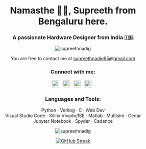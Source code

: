 <h1 align="center">Namasthe 🙏🏽, Supreeth from Bengaluru here.</h1>
<h3 align="center">A passionate Hardware Designer from India 🇮🇳</h3>

<p align="center"> <img src="https://komarev.com/ghpvc/?username=supreethnadig&label=Profile%20views&color=0e75b6&style=flat" alt="supreethnadig" /> </p>

<!--- 🌱 I’m currently learning **C++**

- 👨‍💻 Have a look at my [Portfolio](https://hbharathbhat.github.io/Portfolio/)

- 💬 Ask me about **Verilog, HTML5, CSS, Python, C, C++**

- 📫 Wanna say Hi? **bharathbhat2805@gmail.com**-->
<p align="center">You are free to contact me at <a href="mailto:supreethnadig95@gmail.com">supreethnadig95@gmail.com</a> <!--<a href="https://hbharathbhat.github.io/Portfolio">Portfolio</a>--> </p>


<h3 align="center">Connect with me:</h3>
<p align="center">
<!-- <a href="https://www.linkedin.com/in/hbharathbhat" target="blank"><img align="center" src="https://raw.githubusercontent.com/rahuldkjain/github-profile-readme-generator/master/src/images/icons/Social/linked-in-alt.svg" alt="https://www.linkedin.com/in/hbharathbhat" height="30" width="40" /></a> -->
<!--   <a href="https://twitter.com/hbharathbhat">
  <img alt="H Bharath Bhat| Twitter" width="22px" src="https://cdn.jsdelivr.net/npm/simple-icons@v3/icons/twitter.svg"/></a>&nbsp;&nbsp; -->
<a href="https://www.linkedin.com/in/hbharathbhat/">
  <img alt="Linkedin" width="22px" src="https://cdn.jsdelivr.net/npm/simple-icons@v3/icons/linkedin.svg"/></a>&nbsp;&nbsp;
<a href="https://t.me/hbharathbhat">
  <img alt="Telegram" width="22px" src="https://cdn.jsdelivr.net/npm/simple-icons@v3/icons/telegram.svg"/></a>&nbsp;&nbsp;
<a href="https://www.instagram.com/hbharathbhat/">
  <img alt="Instagram" width="22px" src="https://cdn.jsdelivr.net/npm/simple-icons@v3/icons/instagram.svg"/></a>&nbsp;&nbsp;
<!-- <a href="https://www.reddit.com/user/">
  <img align="left" alt=" Reddit" width="22px" src="https://cdn.jsdelivr.net/npm/simple-icons@v3/icons/reddit.svg" />
</a> -->
<a href="https://leetcode.com/hbharathbhat/">
  <img width="22px" src="https://cdn.jsdelivr.net/npm/simple-icons@v3/icons/leetcode.svg"/></a>&nbsp;&nbsp;
<!-- <a href="https://www.codechef.com/users/">
  <img align="left" alt=" Codechef" width="22px" src="https://cdn.jsdelivr.net/npm/simple-icons@v3/icons/codechef.svg" />
</a> -->
</p>

<h3 align="center">Languages and Tools:</h3>
<p align="center">Python · Verilog · C · Web Dev<br>Visual Studio Code · Xilinx Vivado/ISE · Matlab · Multisim · Cedar<br>Jupyter Notebook · Spyder · Cadence</p>


<p align="center"><img align="center" src="https://github-readme-stats.vercel.app/api/top-langs?username=supreethnadig&show_icons=true&locale=en&layout=compact" alt="supreethnadig"/></p>

<!--<p align="center"><img src="https://github-readme-stats.vercel.app/api?username=supreethnadig&show_icons=true&locale=en" alt="supreethnadig"/></p>-->

<p align="center"><a href="https://git.io/streak-stats"><img src="https://github-readme-streak-stats.herokuapp.com?user=supreethnadig&theme=meta-light&border_radius=5.5&date_format=j%20M%5B%20Y%5D&card_width=500" alt="GitHub Streak" /></a></p>
